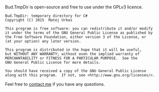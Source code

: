 Bud.TmpDir is open-source and free to use under the GPLv3 licence.

    Bud.TmpDir: temporary directory for C#
    Copyright (C) 2015  Matej Urbas

    This program is free software: you can redistribute it and/or modify
    it under the terms of the GNU General Public License as published by
    the Free Software Foundation, either version 3 of the License, or
    (at your option) any later version.

    This program is distributed in the hope that it will be useful,
    but WITHOUT ANY WARRANTY; without even the implied warranty of
    MERCHANTABILITY or FITNESS FOR A PARTICULAR PURPOSE.  See the
    GNU General Public License for more details.

    You should have received a copy of the GNU General Public License
    along with this program.  If not, see <http://www.gnu.org/licenses/>.

Feel free to [contact me](mailto:matej.urbas@gmail.com) if you have any questions.